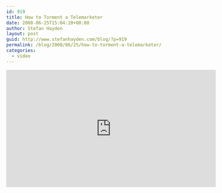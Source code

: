 ```yaml
---
id: 919
title: How to Torment a Telemarketer
date: 2008-06-25T15:04:20+00:00
author: Stefan Hayden
layout: post
guid: http://www.stefanhayden.com/blog/?p=919
permalink: /blog/2008/06/25/how-to-torment-a-telemarketer/
categories:
  - video
---
```

<iframe width="560" height="315" src="http://www.youtube.com/embed/Oh4EPcOpSy8&color1=0x5d1719&color2=0xcd311b&hl=en" title="YouTube video player" frameborder="0" allow="accelerometer; autoplay; clipboard-write; encrypted-media; gyroscope; picture-in-picture" allowfullscreen></iframe>